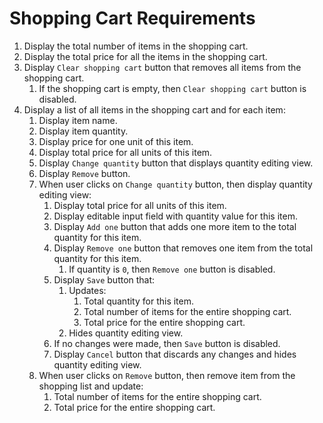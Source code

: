 # Shopping Cart Requirements

1. Display the total number of items in the shopping cart.
2. Display the total price for all the items in the shopping cart.
3. Display `Clear shopping cart` button that removes all items from the shopping cart.
   1. If the shopping cart is empty, then `Clear shopping cart` button is disabled.
4. Display a list of all items in the shopping cart and for each item:
   1. Display item name.
   2. Display item quantity.
   3. Display price for one unit of this item.
   4. Display total price for all units of this item.
   5. Display `Change quantity` button that displays quantity editing view.
   6. Display `Remove` button.
   7. When user clicks on `Change quantity` button, then display quantity editing view:
      1. Display total price for all units of this item.
      2. Display editable input field with quantity value for this item.
      3. Display `Add one` button that adds one more item to the total quantity for this item.
      4. Display `Remove one` button that removes one item from the total quantity for this item.
         1. If quantity is `0`, then `Remove one` button is disabled.
      5. Display `Save` button that:
         1. Updates:
            1. Total quantity for this item.
            2. Total number of items for the entire shopping cart.
            3. Total price for the entire shopping cart.
         2. Hides quantity editing view.
      6. If no changes were made, then `Save` button is disabled.
      7. Display `Cancel` button that discards any changes and hides quantity editing view.
   8. When user clicks on `Remove` button, then remove item from the shopping list and update:
      1. Total number of items for the entire shopping cart.
      2. Total price for the entire shopping cart.
